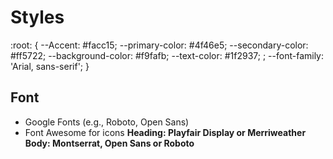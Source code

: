 # Styles

:root: {
    --Accent: #facc15; <!-- gold highlight -->
    --primary-color: #4f46e5; <!-- deep indigo -->
    --secondary-color: #ff5722; <!-- vibrant orange -->
    --background-color: #f9fafb; <!-- light grey -->
    --text-color: #1f2937; <!-- dark neutral -->;
    --font-family: 'Arial, sans-serif';
}

## Font

- Google Fonts (e.g., Roboto, Open Sans)
- Font Awesome for icons
**Heading: Playfair Display or Merriweather**  
**Body: Montserrat, Open Sans or Roboto**